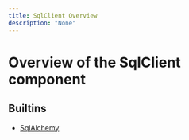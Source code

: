 ```yaml
---
title: SqlClient Overview
description: "None"
---
```

# Overview of the SqlClient component
## Builtins
* [SqlAlchemy](/docs/components/sqlclient/sqlalchemy/)